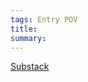 ```yaml
---
tags: Entry POV
title: 
summary: 
---
```

[Substack](https://draculadaily.substack.com/p/dracula-july-29-5f6)
